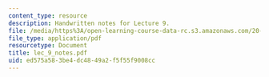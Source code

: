 ```yaml
---
content_type: resource
description: Handwritten notes for Lecture 9.
file: /media/https%3A/open-learning-course-data-rc.s3.amazonaws.com/20-410j-molecular-cellular-and-tissue-biomechanics-be-410j-spring-2003/ed575a583be4dc4849a2f5f55f9008cc_lec_9_notes.pdf
file_type: application/pdf
resourcetype: Document
title: lec_9_notes.pdf
uid: ed575a58-3be4-dc48-49a2-f5f55f9008cc
---
```

